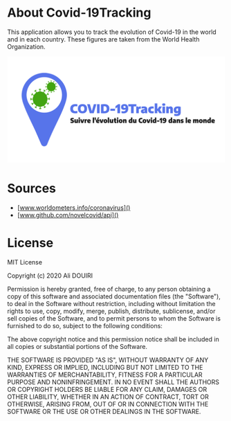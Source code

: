 # About Covid-19Tracking

This application allows you to track the evolution of Covid-19 in the world and in each country. These figures are taken from the World Health Organization.

![](media/screen_covid19.png)

# Sources

- [www.worldometers.info/coronavirus]()
- [www.github.com/novelcovid/api]()

# License

MIT License

Copyright (c) 2020 Ali DOUIRI

Permission is hereby granted, free of charge, to any person obtaining a copy
of this software and associated documentation files (the "Software"), to deal
in the Software without restriction, including without limitation the rights
to use, copy, modify, merge, publish, distribute, sublicense, and/or sell
copies of the Software, and to permit persons to whom the Software is
furnished to do so, subject to the following conditions:

The above copyright notice and this permission notice shall be included in all
copies or substantial portions of the Software.

THE SOFTWARE IS PROVIDED "AS IS", WITHOUT WARRANTY OF ANY KIND, EXPRESS OR
IMPLIED, INCLUDING BUT NOT LIMITED TO THE WARRANTIES OF MERCHANTABILITY,
FITNESS FOR A PARTICULAR PURPOSE AND NONINFRINGEMENT. IN NO EVENT SHALL THE
AUTHORS OR COPYRIGHT HOLDERS BE LIABLE FOR ANY CLAIM, DAMAGES OR OTHER
LIABILITY, WHETHER IN AN ACTION OF CONTRACT, TORT OR OTHERWISE, ARISING FROM,
OUT OF OR IN CONNECTION WITH THE SOFTWARE OR THE USE OR OTHER DEALINGS IN THE
SOFTWARE.
